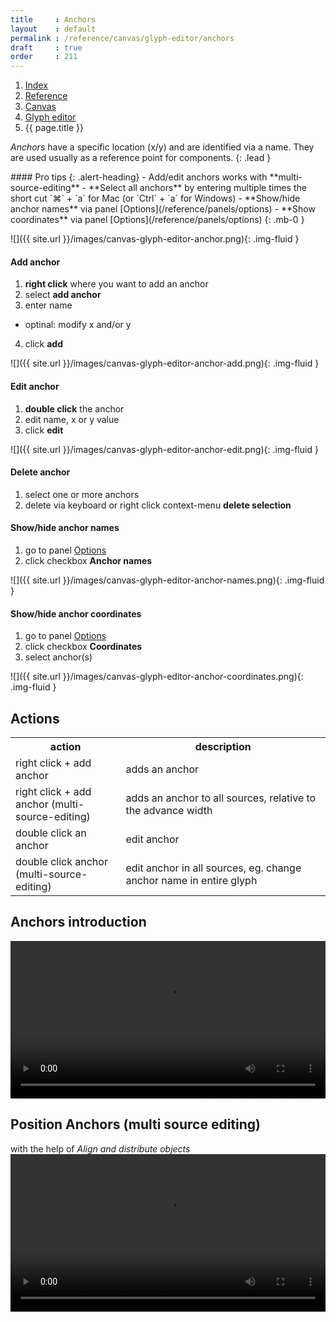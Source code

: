 ```yaml
---
title     : Anchors
layout    : default
permalink : /reference/canvas/glyph-editor/anchors
draft     : true
order     : 211
---
```


<nav aria-label="breadcrumb">
  <ol class="breadcrumb small">
    <li class="breadcrumb-item"><a href="{{ site.url }}">Index</a></li>
    <li class="breadcrumb-item"><a href="../../../reference">Reference</a></li>
    <li class="breadcrumb-item"><a href="../../canvas/">Canvas</a></li>
    <li class="breadcrumb-item"><a href="../glyph-editor/">Glyph editor</a></li>
    <li class="breadcrumb-item active" aria-current="page">{{ page.title }}</li>
  </ol>
</nav>

*Anchors* have a specific location (x/y) and are identified via a name. They are used usually as a reference point for components.
{: .lead }

<div class="alert alert-primary mt-3" role="alert" markdown='1'>
#### Pro tips
{: .alert-heading}
- Add/edit anchors works with **multi-source-editing**
- **Select all anchors** by entering multiple times the short cut `⌘` + `a` for Mac (or `Ctrl` + `a` for Windows)
- **Show/hide anchor names** via panel [Options](/reference/panels/options)
- **Show coordinates** via panel [Options](/reference/panels/options)
{: .mb-0 }
</div>


![]({{ site.url }}/images/canvas-glyph-editor-anchor.png){: .img-fluid }

#### Add anchor
1. **right click** where you want to add an anchor
2. select **add anchor**
3. enter name 
  - optinal: modify x and/or y
4. click **add**

![]({{ site.url }}/images/canvas-glyph-editor-anchor-add.png){: .img-fluid }

#### Edit anchor
1. **double click** the anchor
2. edit name, x or y value
3. click **edit**

![]({{ site.url }}/images/canvas-glyph-editor-anchor-edit.png){: .img-fluid }

#### Delete anchor
1. select one or more anchors
2. delete via keyboard or right click context-menu **delete selection**


#### Show/hide anchor names
1. go to panel [Options](/reference/panels/options)
2. click checkbox **Anchor names**

![]({{ site.url }}/images/canvas-glyph-editor-anchor-names.png){: .img-fluid }


#### Show/hide anchor coordinates
1. go to panel [Options](/reference/panels/options)
2. click checkbox **Coordinates**
3. select anchor(s)

![]({{ site.url }}/images/canvas-glyph-editor-anchor-coordinates.png){: .img-fluid }

Actions
-------

<table class='table table-hover'>
<tr>
<th width='35%'>action</th>
<th width='65%'>description</th>
</tr>
<tr>
<td>right click + add anchor</td>
<td>adds an anchor</td>
</tr>
<tr>
<td>right click + add anchor (multi-source-editing)</td>
<td>adds an anchor to all sources, relative to the advance width</td>
</tr>
<tr>
<td>double click an anchor</td>
<td>edit anchor</td>
</tr>
<tr>
<td>double click anchor (multi-source-editing)</td>
<td>edit anchor in all sources, eg. change anchor name in entire glyph</td>
</tr>
</table>

**Anchors** introduction
-------
<video src="{{ site.url }}/videos/canvas-glyph-editor-anchor.mp4" controls="controls" style="width: 100%; max-width: 600px">
</video>

Position **Anchors** (multi source editing)
-------
with the help of *Align and distribute objects* 
<video src="{{ site.url }}/videos/canvas-glyph-editor-anchor-position.mp4" controls="controls" style="width: 100%; max-width: 600px">
</video>

